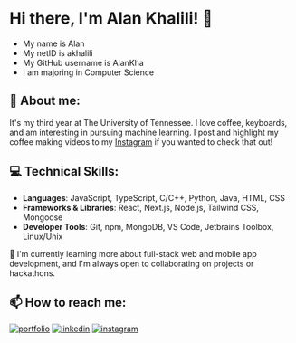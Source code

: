 # Hi there, I'm Alan Khalili! 👋

- My name is Alan
- My netID is akhalili
- My GitHub username is AlanKha
- I am majoring in Computer Science

## 🚀 About me:

It's my third year at The University of Tennessee. I love coffee, keyboards, and am interesting in pursuing machine learning. I post and highlight my coffee making videos to my [Instagram](https://www.instagram.com/alan_khalili/) if you wanted to check that out!


## 💻 Technical Skills:
- **Languages**: JavaScript, TypeScript, C/C++, Python, Java, HTML, CSS  
- **Frameworks & Libraries**: React, Next.js, Node.js, Tailwind CSS, Mongoose  
- **Developer Tools**: Git, npm, MongoDB, VS Code, Jetbrains Toolbox, Linux/Unix

🌱 I'm currently learning more about full-stack web and mobile app development, and I'm always open to collaborating on projects or hackathons.

## 📫 How to reach me:

[![portfolio](https://img.shields.io/badge/my_portfolio-000?style=for-the-badge&logo=ko-fi&logoColor=white)](https://alan-khalili.com/)
[![linkedin](https://img.shields.io/badge/linkedin-0A66C2?style=for-the-badge&logo=linkedin&logoColor=white)](https://www.linkedin.com/in/alankhalili)
[![instagram](https://img.shields.io/badge/Instagram-E4405F?style=for-the-badge&logo=instagram&logoColor=white)](https://www.instagram.com/alan_khalili/)